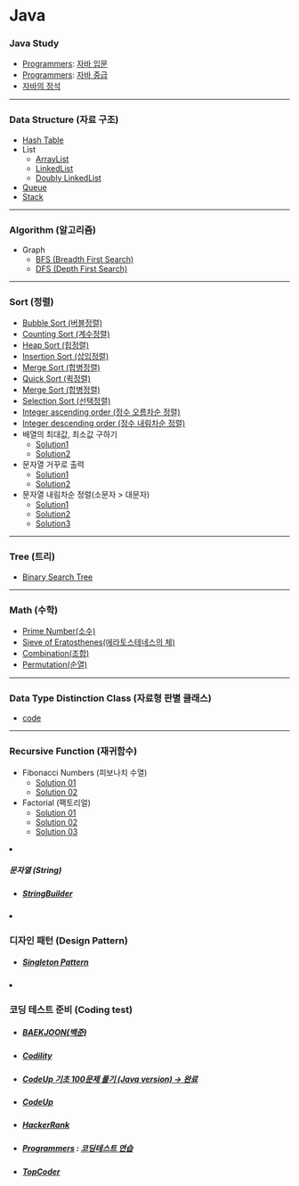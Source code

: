 # Java
### Java Study
+ [Programmers](https://programmers.co.kr/): [자바 입문](https://github.com/jysaa5/VioletCheese_Study/tree/master/Programmers_Java_Beginning/src)
+ [Programmers](https://programmers.co.kr/): [자바 중급](https://github.com/jysaa5/VioletCheese_Study/tree/master/Programmers_Java_Intermediate/src)
+ [자바의 정석](https://github.com/jysaa5/Violet_Study_Java/tree/master/Java_Standard_Procedure/src)

--------------------------------
### Data Structure (자료 구조) 
+ [Hash Table](https://github.com/jysaa5/VioletCheese_Study_Java/tree/master/DataStructure/src/imp/table/hash/table)
+ List
  + [ArrayList](https://github.com/jysaa5/VioletCheese_Study_Java/tree/master/DataStructure/src/imp/list/array) 
  + [LinkedList](https://github.com/jysaa5/VioletCheese_Study_Java/tree/master/DataStructure/src/imp/list/linked/list)
  + [Doubly LinkedList](https://github.com/jysaa5/VioletCheese_Study_Java/tree/master/DataStructure/src/imp/list/doubly/linked/list)
+ [Queue](https://github.com/jysaa5/VioletCheese_Study_Java/tree/master/DataStructure/src/imp/queue)
+ [Stack](https://github.com/jysaa5/VioletCheese_Study_Java/tree/master/DataStructure/src/imp/stack)

--------------------------------
### Algorithm (알고리즘)</h3>
+ Graph
  + [BFS (Breadth First Search)](https://github.com/jysaa5/VioletCheese_Study_Java/tree/master/Algorithm/src/graph/bfs)
  + [DFS (Depth First Search)](https://github.com/jysaa5/VioletCheese_Study_Java/tree/master/Algorithm/src/graph/dfs)

--------------------------------
### Sort (정렬)
+ [Bubble Sort (버블정렬)](https://github.com/jysaa5/VioletCheese_Study_Java/tree/master/Algorithm/src/sort/bubbleSort)
+ [Counting Sort (계수정렬)](https://github.com/jysaa5/VioletCheese_Study_Java/tree/master/Algorithm/src/sort/countingSort)
+ [Heap Sort (힙정렬)](https://github.com/jysaa5/VioletCheese_Study_Java/tree/master/Algorithm/src/sort/heapSort)
+ [Insertion Sort (삽입정렬)](https://github.com/jysaa5/VioletCheese_Study_Java/tree/master/Algorithm/src/sort/insertionSort)
+ [Merge Sort (합병정렬)](https://github.com/jysaa5/VioletCheese_Study_Java/tree/master/Algorithm/src/sort/mergeSort)
+ [Quick Sort (퀵정렬)](https://github.com/jysaa5/VioletCheese_Study_Java/tree/master/Algorithm/src/sort/quickSort)
+ [Merge Sort (합병정렬)](https://github.com/jysaa5/VioletCheese_Study_Java/tree/master/Algorithm/src/sort/radixSort)
+ [Selection Sort (선택정렬)](https://github.com/jysaa5/VioletCheese_Study_Java/tree/master/Algorithm/src/sort/selectionSort)
+ [Integer ascending order (정수 오름차순 정렬)](https://github.com/jysaa5/Violet_Study_Java/blob/master/Algorithm/src/sort/number/size/Integer_SortAsc_Sol_01.java)
+ [Integer descending order (정수 내림차순 정렬)](https://github.com/jysaa5/Violet_Study_Java/blob/master/Algorithm/src/sort/number/size/Integer_SortDes_Sol_02.java)
+ 배열의 최대값, 최소값 구하기
  + [Solution1](https://github.com/jysaa5/Violet_Study_Java/blob/master/Algorithm/src/sort/number/size/Max_Min_Sol_01.java)
  + [Solution2](https://github.com/jysaa5/Violet_Study_Java/blob/master/Algorithm/src/sort/number/size/Max_Min_Sol_02.java)
+ 문자열 거꾸로 출력
  + [Solution1](https://github.com/jysaa5/Violet_Study_Java/blob/master/Algorithm/src/sort/string/String_Reverse_01.java)
  + [Solution2](https://github.com/jysaa5/Violet_Study_Java/blob/master/Algorithm/src/sort/string/String_Reverse_02.java)
+ 문자열 내림차순 정렬(소문자 > 대문자)
  + [Solution1](https://github.com/jysaa5/Violet_Study_Java/blob/master/Algorithm/src/sort/string/String_SortDes_01.java)
  + [Solution2](https://github.com/jysaa5/Violet_Study_Java/blob/master/Algorithm/src/sort/string/String_SortDes_02.java)
  + [Solution3](https://github.com/jysaa5/Violet_Study_Java/blob/master/Algorithm/src/sort/string/String_SortDes_03.java) 

--------------------------------
### Tree (트리)
+ [Binary Search Tree](https://github.com/jysaa5/VioletCheese_Study_Java/tree/master/Algorithm/src/tree/binarySearchTree)

--------------------------------
### Math (수학)
+ [Prime Number(소수)](https://github.com/jysaa5/Violet_Study_Java/blob/master/Algorithm/src/number/primeNumber/PrimeNumber.java)
+ [Sieve of Eratosthenes(에라토스테네스의 체)](https://github.com/jysaa5/Violet_Study_Java/blob/master/Algorithm/src/number/primeNumber/Sieve_of_Eratosthenes.java)
+ [Combination(조합)](https://github.com/jysaa5/Violet_Study_Java/blob/master/Algorithm/src/math/combination/Combination_01.java)
+ [Permutation(순열)](https://github.com/jysaa5/Violet_Study_Java/blob/master/Algorithm/src/math/permutation)

--------------------------------
### Data Type Distinction Class (자료형 판별 클래스)
+ [code](https://github.com/jysaa5/Violet_Study_Java/tree/master/Algorithm/src/distinguish/data/type)

--------------------------------
### Recursive Function (재귀함수)
+ Fibonacci Numbers (피보나치 수열)
  + [Solution 01](https://github.com/jysaa5/Violet_Study_Java/blob/master/Algorithm/src/recursive/function/Fibonacci_Sol_01.java)
  + [Solution 02](https://github.com/jysaa5/Violet_Study_Java/blob/master/Algorithm/src/recursive/function/Fibonacci_Sol_02.java)
+ Factorial (팩토리얼)
  + [Solution 01](https://github.com/jysaa5/Violet_Study_Java/blob/master/Algorithm/src/recursive/function/Factorial_Sol_01.java)
  + [Solution 02](https://github.com/jysaa5/Violet_Study_Java/blob/master/Algorithm/src/recursive/function/Factorial_Sol_02.java)
  + [Solution 03](https://github.com/jysaa5/Violet_Study_Java/blob/master/Algorithm/src/recursive/function/Factorial_Sol_03.java)

<li><h5>문자열 (String)</h5>
<ul>
<li><h5><a href="https://github.com/jysaa5/Violet_Study_Java/tree/master/Algorithm/src/stringBuilder">StringBuilder</a></h5>
</li>
</ul>
  
</li>
</ul>
</li>
<li><h3>디자인 패턴 (Design Pattern)</h3> 
<ul>
<li><h5><a href="https://github.com/jysaa5/VioletCheese_Study_Java/tree/master/DesignPattern/src/singleton/pattern">Singleton Pattern</a></h5></li>
</ul>
</li>
<li><h3>코딩 테스트 준비 (Coding test)</h3>
<ul>
<li><h5><a href="https://github.com/jysaa5/Violet_Study_Java/tree/master/BaekJoon_Ex/src">BAEKJOON(백준)</a></h5></li>
<li><h5><a href="https://github.com/jysaa5/VioletCheese_Study_Java/tree/master/Codility_Ex">Codility</a></h5></li>
<li><h5><a href ="https://github.com/jysaa5/VioletCheese_Study_Java/tree/master/CodeUp_basics100/src/violetCheese">CodeUp 기초 100문제 풀기 (Java version) → 완료</a></h5></li>
<li><h5><a href="https://github.com/jysaa5/Violet_Study_Java/tree/master/CodeUp/src">CodeUp</a></h5></li>
<li><h5><a href="https://github.com/jysaa5/VioletCheese_Study_Java/tree/master/HackerRank">HackerRank</a></h5></li>
<li><h5> <a href ="https://programmers.co.kr/">Programmers</a> : <a href="https://github.com/jysaa5/VioletCheese_Study_Java/tree/master/Programmers_Ex/src">코딩테스트 연습</a></h5></li>
<li><h5><a href="https://github.com/jysaa5/VioletCheese_Study_Java/tree/master/TopCoder">TopCoder</a></h5></li>
</ul>
</li>
</ul>
